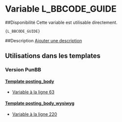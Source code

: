 # Variable L_BBCODE_GUIDE

##Disponibilité
Cette variable est utilisable directement.

```html
{L_BBCODE_GUIDE}
```

##Description
[Ajouter une description](https://fa-tvars.appspot.com/var/L_BBCODE_GUIDE)

## Utilisations dans les templates

### Version PunBB

#### [Template posting_body](punbb/posting_body.md#readme)
* [Variable &agrave; la ligne 63](../punbb/posting_body.tpl#L63)

#### [Template posting_body_wysiwyg](punbb/posting_body_wysiwyg.md#readme)
* [Variable &agrave; la ligne 220](../punbb/posting_body_wysiwyg.tpl#L220)
